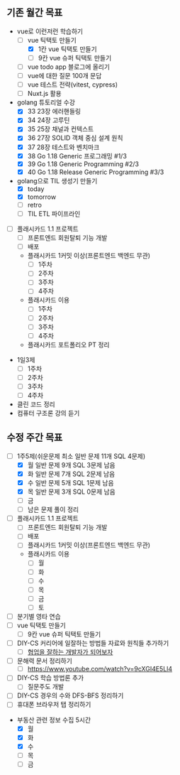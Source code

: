 ## 기존 월간 목표

- vue로 이런저런 학습하기
  - [ ] vue 틱택토 만들기
    - [x] 1칸 vue 틱택토 만들기
    - [ ] 9칸 vue 슈퍼 틱택토 만들기
  - [ ] vue todo app 블로그에 올리기
  - [ ] vue에 대한 질문 100개 문답
  - [ ] vue 테스트 전략(vitest, cypress)
  - [ ] Nuxt.js 활용
- golang 튜토리얼 수강
  - [x] 33 23장 에러핸들링
  - [x] 34 24장 고루틴
  - [x] 35 25장 채널과 컨텍스트
  - [x] 36 27장 SOLID 객체 중심 설계 원칙
  - [x] 37 28장 테스트와 벤치마크
  - [x] 38 Go 1.18 Generic 프로그래밍 #1/3
  - [x] 39 Go 1.18 Generic Programming #2/3
  - [x] 40 Go 1.18 Release Generic Programming #3/3
- golang으로 TIL 생성기 만들기
  - [x] today
  - [x] tomorrow
  - [ ] retro
  - [ ] TIL ETL 파이프라인
- [ ] 플래시카드 1.1 프로젝트
  - [ ] 프론트엔드 회원탈퇴 기능 개발
  - [ ] 배포
  - 플래시카드 1커밋 이상(프론트엔드 백엔드 무관)
    - [ ] 1주차
    - [ ] 2주차
    - [ ] 3주차
    - [ ] 4주차
  - 플래시카드 이용
    - [ ] 1주차
    - [ ] 2주차
    - [ ] 3주차
    - [ ] 4주차
  - 플래시카드 포트폴리오 PT 정리
- 1일3제
  - [ ] 1주차
  - [ ] 2주차
  - [ ] 3주차
  - [ ] 4주차
- 클린 코드 정리
- 컴퓨터 구조론 강의 듣기

## 수정 주간 목표

- [ ] 1주5제(쉬운문제 최소 일반 문제 11개 SQL 4문제)
  - [x] 월 일반 문제 9개 SQL 3문제 남음
  - [x] 화 일반 문제 7개 SQL 2문제 남음
  - [x] 수 일반 문제 5개 SQL 1문제 남음
  - [x] 목 일반 문제 3개 SQL 0문제 남음
  - [ ] 금
  - [ ] 남은 문제 풀이 정리
- [ ] 플래시카드 1.1 프로젝트
  - [ ] 프론트엔드 회원탈퇴 기능 개발
  - [ ] 배포
  - [ ] 플래시카드 1커밋 이상(프론트엔드 백엔드 무관)
  - 플래시카드 이용
    - [ ] 월
    - [ ] 화
    - [ ] 수
    - [ ] 목
    - [ ] 금
    - [ ] 토
- [ ] 분기별 영타 연습
- [ ] vue 틱택토 만들기
  - [ ] 9칸 vue 슈퍼 틱택토 만들기
- [ ] DIY-CS 커리어에 일잘하는 방법들 자료와 원칙들 추가하기
  - [ ] [협업을 잘하는 개발자가 되어보자](https://velog.io/@teo/collaboration)
- [ ] 문해력 문서 정리하기
  - [ ] https://www.youtube.com/watch?v=9cXGI4E5Ll4
- [ ] DIY-CS 학습 방법론 추가
  - [ ] 질문주도 개발
- [ ] DIY-CS 경우의 수와 DFS-BFS 정리하기
- [ ] 휴대폰 브라우저 탭 정리하기
- 부동산 관련 정보 수집 5시간
  - [x] 월
  - [x] 화
  - [x] 수
  - [ ] 목
  - [ ] 금
